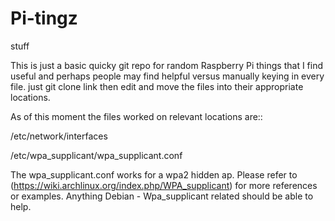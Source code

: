 # Pi-tingz
stuff  

This is just a basic quicky git repo for random Raspberry Pi things that I find useful and perhaps people may find helpful
versus manually keying in every file. just git clone link then edit and move the files into their appropriate locations.


As of this moment the files worked on relevant locations are::

/etc/network/interfaces


/etc/wpa_supplicant/wpa_supplicant.conf

The wpa_supplicant.conf works for a wpa2 hidden ap. Please refer to (https://wiki.archlinux.org/index.php/WPA_supplicant) for
more references or examples. Anything Debian - Wpa_supplicant related should be able to help.

